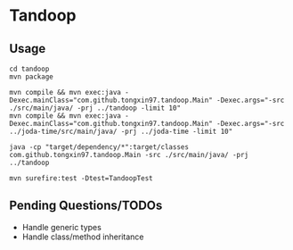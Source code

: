 # Tandoop

## Usage

```
cd tandoop
mvn package

mvn compile && mvn exec:java -Dexec.mainClass="com.github.tongxin97.tandoop.Main" -Dexec.args="-src ./src/main/java/ -prj ../tandoop -limit 10"
mvn compile && mvn exec:java -Dexec.mainClass="com.github.tongxin97.tandoop.Main" -Dexec.args="-src ../joda-time/src/main/java/ -prj ../joda-time -limit 10"

java -cp "target/dependency/*":target/classes com.github.tongxin97.tandoop.Main -src ./src/main/java/ -prj ../tandoop

mvn surefire:test -Dtest=TandoopTest
```

## Pending Questions/TODOs
* Handle generic types
* Handle class/method inheritance
